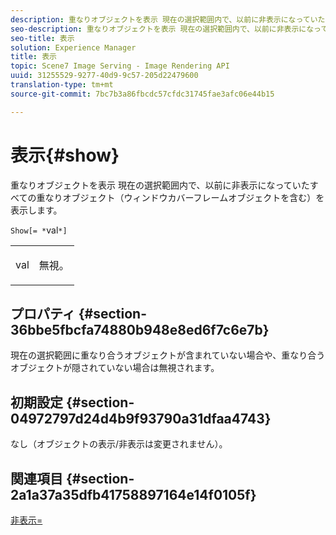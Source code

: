 ```yaml
---
description: 重なりオブジェクトを表示 現在の選択範囲内で、以前に非表示になっていたすべての重なりオブジェクト（ウィンドウカバーフレームオブジェクトを含む）を表示します。
seo-description: 重なりオブジェクトを表示 現在の選択範囲内で、以前に非表示になっていたすべての重なりオブジェクト（ウィンドウカバーフレームオブジェクトを含む）を表示します。
seo-title: 表示
solution: Experience Manager
title: 表示
topic: Scene7 Image Serving - Image Rendering API
uuid: 31255529-9277-40d9-9c57-205d22479600
translation-type: tm+mt
source-git-commit: 7bc7b3a86fbcdc57cfdc31745fae3afc06e44b15

---
```



# 表示{#show}

重なりオブジェクトを表示 現在の選択範囲内で、以前に非表示になっていたすべての重なりオブジェクト（ウィンドウカバーフレームオブジェクトを含む）を表示します。

`Show[= *`val`*]`

<table id="simpletable_88D25B9C8E0A47EF90C8ABEBDE777183"> 
 <tr class="strow"> 
  <td class="stentry"> <p><span class="varname"> val</span> </p> </td> 
  <td class="stentry"> <p>無視。 </p></td> 
 </tr> 
</table>

## プロパティ {#section-36bbe5fbcfa74880b948e8ed6f7c6e7b}

現在の選択範囲に重なり合うオブジェクトが含まれていない場合や、重なり合うオブジェクトが隠されていない場合は無視されます。

## 初期設定 {#section-04972797d24d4b9f93790a31dfaa4743}

なし（オブジェクトの表示/非表示は変更されません）。

## 関連項目 {#section-2a1a37a35dfb41758897164e14f0105f}

[非表示=](../../../../../ir-api/http-protocol/image-rendering-api-ref/c-ir-http-protocol-ref/c-ir-http-protocol-command-reference/r-ir-hide.md#reference-681b9782f90a45b18ed50292ab2c096c)
